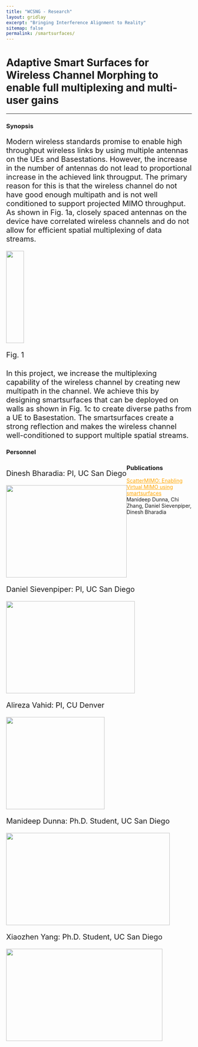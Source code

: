 ```yaml
---
title: "WCSNG - Research"
layout: gridlay
excerpt: "Bringing Interference Alignment to Reality"
sitemap: false
permalink: /smartsurfaces/
---
```


# Adaptive Smart Surfaces for Wireless Channel Morphing to enable full multiplexing and multi-user gains
---

<!-- ### NSDI 2021
```
Authors: Manideep Dunna, Miao Meng, Po-Han Wang, Chi Zhang, Patrick Mercier, and Dinesh Bharadia
```
 -->

<!-- #### <a href="{{ site.url }}{{ site.baseurl }}/files/syncscatter.pdf" style="background-color: white; color: orange;">[Paper]</a> <a href="{{ site.url }}{{ site.baseurl }}/files/nsdi21_slides_dunna.pdf" style="background-color: white; color: purple;">[Slides]</a> <a href="https://drive.google.com/file/d/1HLOmupRVde8Akssg3BT88-4PR7vTBsR5/view?usp=sharing">[Video]</a>
 -->


### Synopsis
<p style="font-size:20px"> Modern wireless standards promise to enable high throughput wireless links by using multiple antennas on the UEs and Basestations. However, the increase in the number of antennas do not lead to proportional increase in the achieved link througput. The primary reason for this is that the wireless channel do not have good enough multipath and is not well conditioned to support projected MIMO throughput. As shown in Fig. 1a, closely spaced antennas on the device have correlated wireless channels and do not allow for efficient spatial multiplexing of data streams. </p>

<!-- In today's wireless networks, the typical operating paradigm is to have different users occupying different frequency band such that they don't interfere. Multiple user MIMO (mu-MIMO) has been previously attempted to solve this problem and have multiple users communicating over a single frequency band. However, mu-MIMO implementations have never been robust since it requires favorable channel conditions not always guaranteed in real wireless channels. Typical reasons for this is that user locations being close to each other (Fig. 1) makes the channels correlated, and does not allow for efficient interference separations, as interference is almost indistinguishable from the intended users' signals. -->

<div class="col-sm-12 clearfix">

<div class="col-sm-9" style="float: left;">
 <a href="{{ site.url }}{{ site.baseurl }}/images/pubpic/smartsurfaces_fig1.png"><img src="{{ site.url }}{{ site.baseurl }}/images/pubpic/smartsurface_fig.png" width="100%" height="250px" style="float: center" > </a>
 <p style="font-size:20px">Fig. 1</p>
</div>


<!-- <div class="col-sm-6" style="float: left;">
 <a href="{{ site.url }}{{ site.baseurl }}/images/pubpic/ia_fig2.png"><img src="{{ site.url }}{{ site.baseurl }}/images/pubpic/ia_fig2.png" width="100%" height="250px" style="float: center" > </a>
 <p style="font-size:20px">Fig. 2</p>
</div> -->

</div>


<p style="margin-top:9cm; font-size:20px"> In this project, we increase the multiplexing capability of the wireless channel by creating new multipath in the channel. We achieve this by designing smartsurfaces that can be deployed on walls as shown in Fig. 1c to create diverse paths from a UE to Basestation. The smartsurfaces create a strong reflection and makes the wireless channel well-conditioned to support multiple spatial streams. </p>



### Personnel


<div class="row">


<div class="col-sm-3" style="float: left;">
 <p style="font-size:20px">Dinesh Bharadia: PI, UC San Diego</p>
<a href="{{ site.url }}{{ site.baseurl }}/images/teampic/dinesh.jpg"><img src="{{ site.url }}{{ site.baseurl }}/images/teampic/dinesh.jpg" width="100%" height="250px" style="float: center" > </a>
</div>

<div class="col-sm-3" style="float: left;">
 <p style="font-size:20px">Daniel Sievenpiper: PI, UC San Diego</p>
<a href="{{ site.url }}{{ site.baseurl }}/images/teampic/DanSievenpiper.jpeg"><img src="{{ site.url }}{{ site.baseurl }}/images/teampic/DanSievenpiper.jpeg" width="100%"  height="250px" style="float: center" > </a>

</div>

<div class="col-sm-3" style="float: left;">
 <p style="font-size:20px">Alireza Vahid: PI, CU Denver</p>
<a href="{{ site.url }}{{ site.baseurl }}/images/teampic/alireza.png"><img src="{{ site.url }}{{ site.baseurl }}/images/teampic/alireza.png" width="100%"  height="250px" style="float: center" > </a>
</div>


<div class="col-sm-3" style="float: left;">
 <p style="font-size:20px">Manideep Dunna: Ph.D. Student, UC San Diego</p>
<a href="{{ site.url }}{{ site.baseurl }}/images/teampic/manideep.jpg"><img src="{{ site.url }}{{ site.baseurl }}/images/teampic/manideep.jpg" width="100%"  height="250px" style="float: center" > </a>
</div>


<div class="col-sm-3" style="float: left;">
 <p style="font-size:20px">Xiaozhen Yang: Ph.D. Student, UC San Diego</p>
<a href="{{ site.url }}{{ site.baseurl }}/images/bio-photo.jpg"><img src="{{ site.url }}{{ site.baseurl }}/images/bio-photo.jpg" width="100%"  height="250px" style="float: center" > </a>
</div>

</div>




### Publications


<div class = "row">
<div class="container">
<a style="background-color: white; color: orange;" href="{{ site.url }}{{ site.baseurl }}/files/scattermimo.pdf"> ScatterMIMO: Enabling Virtual MIMO using smartsurfaces</a> <br>
Manideep Dunna, Chi Zhang, Daniel Sievenpiper, Dinesh Bharadia
</div>
</div>


<!-- <div class = "row">
<div class="container">
<a style="background-color: white; color: orange;" href="https://doi.org/10.1016/j.acha.2021.03.004"> Ranking recovery from limited pairwise comparisons using low-rank matrix completion</a> <br>
    Levy, Tal and Vahid, Alireza and Giryes, Raja<br>
    Harmonic Analysis Journal, 2021
</div>
</div>


<div class = "row">
<div class="container">
<a style="background-color: white; color: orange;" href="https://ieeexplore.ieee.org/abstract/document/9518272"> Capacity of the Torn Paper Channel with Lost Pieces</a> <br>
    Ravi, Aditya Narayan and Vahid, Alireza and Shomorony, Ilan <br>
    ISIT 2021
</div>
</div>


<div class = "row">
<div class="container">
<a style="background-color: white; color: orange;" href="https://ieeexplore.ieee.org/abstract/document/9348147"> Communicating over the Torn-Paper Channel</a> <br>
    Shomorony, Ilan and Vahid, Alireza<br>
    Globecom 2020
</div>
</div> -->


